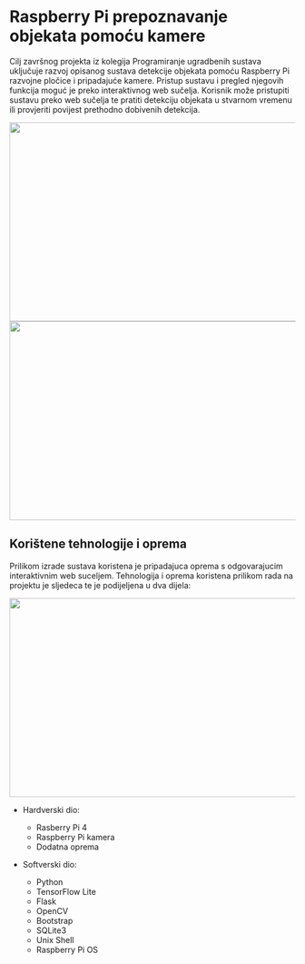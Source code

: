 # Raspberry Pi prepoznavanje objekata pomoću kamere

Cilj završnog projekta iz kolegija Programiranje ugradbenih sustava uključuje razvoj opisanog sustava detekcije objekata pomoću Raspberry Pi razvojne pločice i pripadajuće kamere. Pristup sustavu i pregled njegovih funkcija moguć je preko interaktivnog web sučelja. Korisnik može pristupiti sustavu preko web sučelja te pratiti detekciju objekata u stvarnom vremenu ili provjeriti povijest prethodno dobivenih detekcija.
<p align="center">
  <img align="center" width="600" height="350" src="https://i.postimg.cc/wMFjzW1X/361081553-7040259486004540-8415589241710469645-n.png">
  
  <img align="center" width="600" height="350" src="https://i.postimg.cc/hGqWCLjc/361150919-1264475324178555-7904041595299353596-n.png">
</p>

## Korištene tehnologije i oprema

Prilikom izrade sustava koristena je pripadajuca oprema s odgovarajucim interaktivnim
web suceljem. Tehnologija i oprema koristena prilikom rada na projektu je sljedeca te je
podijeljena u dva dijela:

<p align="center">
  <img align="center" width="600" height="350" src="https://i.postimg.cc/W1Txg2f1/358783038-1046020956572762-1906289841692374021-n.jpg">
</p>


+ Hardverski dio:
    + Rasberry Pi 4
    + Raspberry Pi kamera
    + Dodatna oprema

+ Softverski dio:
    +  Python 
    +  TensorFlow Lite
    +  Flask
    +  OpenCV
    +  Bootstrap
    +  SQLite3 
    +  Unix Shell
    +  Raspberry Pi OS
